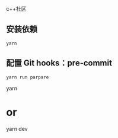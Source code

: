 c++社区

## 安装依赖

```
yarn
```

## 配置 Git hooks：pre-commit

```
yarn run parpare
```

yarn

# or

yarn dev

```

```
